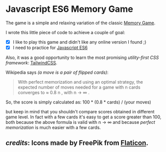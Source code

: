 # Javascript ES6 Memory Game

The game is a simple and relaxing variation of the classic [Memory Game](https://en.wikipedia.org/wiki/Concentration_(card_game)). 

I wrote this little piece of code to achieve a couple of goal:
- [x] I like to play this game and didn't like any online version I found ;) 
- [x] I need to practice for [Javascript ES6](https://javascript.info/)

Also, it was a good opportunity to learn the most promising *utility-first CSS framework*: [TailwindCSS](https://tailwindcss.com/).

Wikipedia says *(a move is a pair of flipped cards)*:
> With perfect memorization and using an optimal strategy, the expected number of moves needed for a game with n cards converges to ≈ 0.8 n , with n → ∞ .

So, the score is simply calculated as:    100 * (0.8 * cards) / (your moves)

but keep in mind that you shouldn't compare scores obtained in different game level. In fact with a few cards it's easy to get a score greater than 100, both because the above formula is valid with n → ∞ and because *perfect memorization* is much easier with a few cards.


*credits*:
Icons made by FreePik from [Flaticon](https://www.flaticon.com).
-
